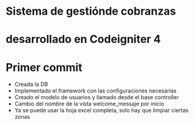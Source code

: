 # Sistema de gestiónde cobranzas
# desarrollado en Codeigniter 4
# Primer commit

- Creada la DB
- Implementado el framework con las configuraciones necesarias
- Creado el modelo de usuarios y llamado desde el base controller
- Cambio del nombre de la vista welcome_messaje por inicio
- Ya se puede usar la hoja excel completa, solo hay que limpiar ciertas zonas